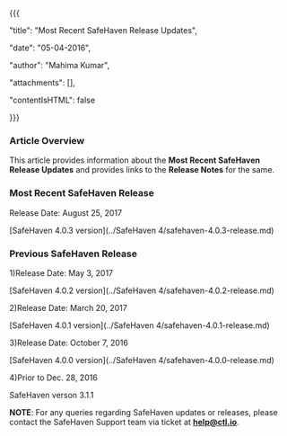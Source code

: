{{{

  "title": "Most Recent SafeHaven Release Updates",

  "date": "05-04-2016",

  "author": "Mahima Kumar",

  "attachments": [],

  "contentIsHTML": false

}}}

### Article Overview

This article provides information about the **Most Recent SafeHaven Release Updates** and provides links to the **Release Notes** for the same.

### Most Recent SafeHaven Release

Release Date: August 25, 2017

[SafeHaven 4.0.3 version](../SafeHaven 4/safehaven-4.0.3-release.md)

### Previous SafeHaven Release

1)Release Date: May 3, 2017

[SafeHaven 4.0.2 version](../SafeHaven 4/safehaven-4.0.2-release.md)

2)Release Date: March 20, 2017

[SafeHaven 4.0.1 version](../SafeHaven 4/safehaven-4.0.1-release.md)

3)Release Date: October 7, 2016

[SafeHaven 4.0.0 version](../SafeHaven 4/safehaven-4.0.0-release.md)

4)Prior to Dec. 28, 2016

SafeHaven verson 3.1.1

**NOTE**: For any queries regarding SafeHaven updates or releases, please contact the SafeHaven Support team  via ticket at **help@ctl.io**.

